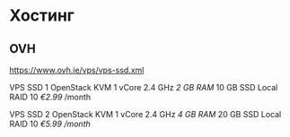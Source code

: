 ﻿# Хостинг

## OVH

https://www.ovh.ie/vps/vps-ssd.xml

VPS SSD 1
OpenStack KVM
1 vCore
2.4 GHz
*2 GB RAM*
10 GB SSD
Local RAID 10
*€2.99* /month

VPS SSD 2
OpenStack KVM
1 vCore
2.4 GHz
*4 GB RAM*
20 GB SSD
Local RAID 10
*€5.99 /month*

